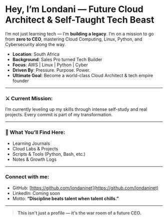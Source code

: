 # Hey, I’m Londani — Future Cloud Architect & Self-Taught Tech Beast

I’m not just learning tech — I’m **building a legacy**. I’m on a mission to go from **zero to CEO**, mastering Cloud Computing, Linux, Python, and Cybersecurity along the way.

- **Location**: South Africa  
- **Background**: Sales Pro turned Tech Builder  
- **Focus**: AWS | Linux | Python | Cyber  
- **Driven By**: Pressure. Purpose. Power.  
- **Ultimate Goal**: Become a world-class Cloud Architect & tech empire founder

---

### ⚔️ Current Mission:
I’m currently leveling up my skills through intense self-study and real projects. Every commit is part of my transformation.

---

### 📂 What You’ll Find Here:
- Learning Journals
- Cloud Labs & Projects
- Scripts & Tools (Python, Bash, etc.)
- Notes & Growth Logs

---

### Connect with me:
- GitHub: [https://github.com/londaninet](https://github.com/londaninet)
- LinkedIn: Coming soon
- Motto: **“Discipline beats talent when talent chills.”**

---

> **This isn’t just a profile — it’s the war room of a future CEO.**
